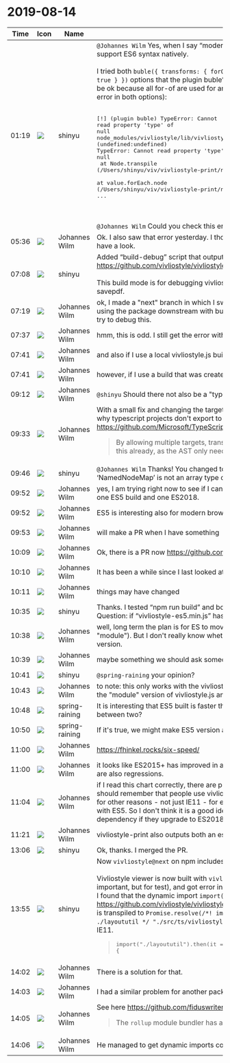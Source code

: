 # 2019-08-14

|Time|Icon|Name|Message|
|---|---|---|---|
|01:19|![](https://avatars.slack-edge.com/2018-04-27/354445776386_e258f5ed5ba887b08668_72.jpg)|shinyu|`@Johannes Wilm` Yes, when I say “modern browser” it includes Firefox, Chrome, Safari and Edge that support ES6 syntax natively.<br><br>I tried both `buble({ transforms: { forOf: false } })` and `buble({ transforms: { dangerousForOf: true } })` options that the plugin buble’s error message suggests (I think `dangerousForOf: true` should be ok because all for-of are used for array in our TS code). However I got another error again (same error in both options):<br><br><pre>[!] (plugin buble) TypeError: Cannot read property 'type' of null<br>node_modules/vivliostyle/lib/vivliostyle.min.js (undefined:undefined)<br>TypeError: Cannot read property 'type' of null<br>    at Node.transpile (/Users/shinyu/viv/vivliostyle-print/node_modules/buble/src/program/types/ForStatement.js:16:28)<br>    at value.forEach.node (/Users/shinyu/viv/vivliostyle-print/node_modules/buble/src/program/Node.js:106:40)<br>...</pre><br><br>`@Johannes Wilm` Could you check this error?|
|05:36|![](https://secure.gravatar.com/avatar/4bfb46cf7e0d60e07f9d685589e68267.jpg?s=72&d=https%3A%2F%2Fa.slack-edge.com%2Fdf10d%2Fimg%2Favatars%2Fava_0021-72.png)|Johannes Wilm|Ok. I also saw that error yesterday. I thought it was because somewhere it was not using an array. I'll have a look.|
|07:08|![](https://avatars.slack-edge.com/2018-04-27/354445776386_e258f5ed5ba887b08668_72.jpg)|shinyu|Added “build-debug” script that outputs “vivliostyle.min.js” with source map <https://github.com/vivliostyle/vivliostyle.js/commit/e4db6dabbb78b6db27fec1e3b37b3e31336ce30a><br><br>This build mode is for debugging vivliostyle.js with projects such as vivliostyle-print and vivliostyle-savepdf.|
|07:19|![](https://secure.gravatar.com/avatar/4bfb46cf7e0d60e07f9d685589e68267.jpg?s=72&d=https%3A%2F%2Fa.slack-edge.com%2Fdf10d%2Fimg%2Favatars%2Fava_0021-72.png)|Johannes Wilm|ok, I made a "next" branch in which I switched to use babel instead of buble and it worked fine. Anyone using the package downstream with buble will have the same problem though, so it's probably best to try to debug this.|
|07:37|![](https://secure.gravatar.com/avatar/4bfb46cf7e0d60e07f9d685589e68267.jpg?s=72&d=https%3A%2F%2Fa.slack-edge.com%2Fdf10d%2Fimg%2Favatars%2Fava_0021-72.png)|Johannes Wilm|hmm, this is odd. I still get the error with buble and vivliostyle@next...|
|07:41|![](https://secure.gravatar.com/avatar/4bfb46cf7e0d60e07f9d685589e68267.jpg?s=72&d=https%3A%2F%2Fa.slack-edge.com%2Fdf10d%2Fimg%2Favatars%2Fava_0021-72.png)|Johannes Wilm|and also if I use a local vivliostyle.js built with "npm run build".|
|07:41|![](https://secure.gravatar.com/avatar/4bfb46cf7e0d60e07f9d685589e68267.jpg?s=72&d=https%3A%2F%2Fa.slack-edge.com%2Fdf10d%2Fimg%2Favatars%2Fava_0021-72.png)|Johannes Wilm|however, if I use a build that was created with "build-debug", it works fine.|
|09:12|![](https://secure.gravatar.com/avatar/4bfb46cf7e0d60e07f9d685589e68267.jpg?s=72&d=https%3A%2F%2Fa.slack-edge.com%2Fdf10d%2Fimg%2Favatars%2Fava_0021-72.png)|Johannes Wilm|`@shinyu` Should there not also be a "types"/"typings" entry in the package.json file of vivliostyle.js?|
|09:33|![](https://secure.gravatar.com/avatar/4bfb46cf7e0d60e07f9d685589e68267.jpg?s=72&d=https%3A%2F%2Fa.slack-edge.com%2Fdf10d%2Fimg%2Favatars%2Fava_0021-72.png)|Johannes Wilm|With a small fix and changing the target of vivliostyle to ES5, it is working. This is relevant as it explains why typescript projects don't export to esm yet: <https://github.com/Microsoft/TypeScript/issues/15833><br><blockquote>By allowing multiple targets, transpilation speeds would be vastly improved for any project doing this already, as the AST only needs to be generated once.</blockquote>|
|09:46|![](https://avatars.slack-edge.com/2018-04-27/354445776386_e258f5ed5ba887b08668_72.jpg)|shinyu|`@Johannes Wilm` Thanks!  You changed to `"target": "ES5"` in tsconfig.json and fix “TS2569: Type ‘NamedNodeMap’ is not an array type or a string type.“? Could you make pull req?|
|09:52|![](https://secure.gravatar.com/avatar/4bfb46cf7e0d60e07f9d685589e68267.jpg?s=72&d=https%3A%2F%2Fa.slack-edge.com%2Fdf10d%2Fimg%2Favatars%2Fava_0021-72.png)|Johannes Wilm|yes, I am trying right now to see if I can make multiple targets in vivliostyle.js work so that we can have one ES5 build and one ES2018.|
|09:52|![](https://secure.gravatar.com/avatar/4bfb46cf7e0d60e07f9d685589e68267.jpg?s=72&d=https%3A%2F%2Fa.slack-edge.com%2Fdf10d%2Fimg%2Favatars%2Fava_0021-72.png)|Johannes Wilm|ES5 is interesting also for modern browsers because it executes a lot faster|
|09:53|![](https://secure.gravatar.com/avatar/4bfb46cf7e0d60e07f9d685589e68267.jpg?s=72&d=https%3A%2F%2Fa.slack-edge.com%2Fdf10d%2Fimg%2Favatars%2Fava_0021-72.png)|Johannes Wilm|will make a PR when I have something|
|10:09|![](https://secure.gravatar.com/avatar/4bfb46cf7e0d60e07f9d685589e68267.jpg?s=72&d=https%3A%2F%2Fa.slack-edge.com%2Fdf10d%2Fimg%2Favatars%2Fava_0021-72.png)|Johannes Wilm|Ok, there is a PR now <https://github.com/vivliostyle/vivliostyle.js/pull/538/files>|
|10:10|![](https://secure.gravatar.com/avatar/4bfb46cf7e0d60e07f9d685589e68267.jpg?s=72&d=https%3A%2F%2Fa.slack-edge.com%2Fdf10d%2Fimg%2Favatars%2Fava_0021-72.png)|Johannes Wilm|It has been a while since I last looked at advantages/disadvantages of building old and new ES versions|
|10:11|![](https://secure.gravatar.com/avatar/4bfb46cf7e0d60e07f9d685589e68267.jpg?s=72&d=https%3A%2F%2Fa.slack-edge.com%2Fdf10d%2Fimg%2Favatars%2Fava_0021-72.png)|Johannes Wilm|things may have changed|
|10:35|![](https://avatars.slack-edge.com/2018-04-27/354445776386_e258f5ed5ba887b08668_72.jpg)|shinyu|Thanks. I tested “npm run build” and both “vivliostyle.min.js” and “vivliostyle-es5.min.js” generated.<br>Question: if “vivliostyle-es5.min.js” has advantage, is there reasons both are necessary?|
|10:38|![](https://secure.gravatar.com/avatar/4bfb46cf7e0d60e07f9d685589e68267.jpg?s=72&d=https%3A%2F%2Fa.slack-edge.com%2Fdf10d%2Fimg%2Favatars%2Fava_0021-72.png)|Johannes Wilm|well, long term the plan is for ES to move  to esm. So I usually export both (es5 as "main" and "esm as "module"). But I don't really know whether there are any concrete advantages to using the ES2018 version.|
|10:39|![](https://secure.gravatar.com/avatar/4bfb46cf7e0d60e07f9d685589e68267.jpg?s=72&d=https%3A%2F%2Fa.slack-edge.com%2Fdf10d%2Fimg%2Favatars%2Fava_0021-72.png)|Johannes Wilm|maybe something we should ask someone else about?|
|10:41|![](https://avatars.slack-edge.com/2018-04-27/354445776386_e258f5ed5ba887b08668_72.jpg)|shinyu|`@spring-raining` your opinion?|
|10:43|![](https://secure.gravatar.com/avatar/4bfb46cf7e0d60e07f9d685589e68267.jpg?s=72&d=https%3A%2F%2Fa.slack-edge.com%2Fdf10d%2Fimg%2Favatars%2Fava_0021-72.png)|Johannes Wilm|to note: this only works with the vivliostyle-print branch: next. In that I made sure that it doesn't import the "module" version of vivliostyle.js and takes the "main" version instead.|
|10:48|![](https://secure.gravatar.com/avatar/1ac180f0868137292905c311b5fff781.jpg?s=72&d=https%3A%2F%2Fa.slack-edge.com%2Fdf10d%2Fimg%2Favatars%2Fava_0021-72.png)|spring-raining|It is interesting that ES5 built is faster than ES2018 one. Do you know concrete example of output code between two?|
|10:50|![](https://secure.gravatar.com/avatar/1ac180f0868137292905c311b5fff781.jpg?s=72&d=https%3A%2F%2Fa.slack-edge.com%2Fdf10d%2Fimg%2Favatars%2Fava_0021-72.png)|spring-raining|If it's true, we might make ES5 version as primal option.|
|11:00|![](https://secure.gravatar.com/avatar/4bfb46cf7e0d60e07f9d685589e68267.jpg?s=72&d=https%3A%2F%2Fa.slack-edge.com%2Fdf10d%2Fimg%2Favatars%2Fava_0021-72.png)|Johannes Wilm|<https://fhinkel.rocks/six-speed/>|
|11:00|![](https://secure.gravatar.com/avatar/4bfb46cf7e0d60e07f9d685589e68267.jpg?s=72&d=https%3A%2F%2Fa.slack-edge.com%2Fdf10d%2Fimg%2Favatars%2Fava_0021-72.png)|Johannes Wilm|it looks like ES2015+ has improved in a lot of areas and is now just as quick for a lot of things, But there are also regressions.|
|11:04|![](https://secure.gravatar.com/avatar/4bfb46cf7e0d60e07f9d685589e68267.jpg?s=72&d=https%3A%2F%2Fa.slack-edge.com%2Fdf10d%2Fimg%2Favatars%2Fava_0021-72.png)|Johannes Wilm|if I read this chart correctly, there are probably situations where ES2015+ makes more sense. But we should remember that people use vivliostyle in all kinds of projects, and so they may be limited to ES5 for other reasons - not just IE11 - for example because other parts of their app works better/faster with ES5. So I don't think it is a good idea for everyone to only be able to make vivliostyle a dependency if they upgrade to ES2018.|
|11:21|![](https://secure.gravatar.com/avatar/4bfb46cf7e0d60e07f9d685589e68267.jpg?s=72&d=https%3A%2F%2Fa.slack-edge.com%2Fdf10d%2Fimg%2Favatars%2Fava_0021-72.png)|Johannes Wilm|vivliostyle-print also outputs both an esm and an es5 version|
|13:06|![](https://avatars.slack-edge.com/2018-04-27/354445776386_e258f5ed5ba887b08668_72.jpg)|shinyu|Ok, thanks. I merged the PR.|
|13:55|![](https://avatars.slack-edge.com/2018-04-27/354445776386_e258f5ed5ba887b08668_72.jpg)|shinyu|Now `vivliostyle@next` on npm includes both `vivliostyle.min.js` and `vivliostyle-es5.min.js`.<br><br>Vivliostyle viewer is now built with `vivliostyle-es5.min.js`. I tested it with IE11 (I think this is not important, but for test), and got error in IE11's console “Promise is undefined”.<br>I found that the dynamic import `import("./layoututil").then(`<br><https://github.com/vivliostyle/vivliostyle.js/blob/master/src/ts/vivliostyle/selectors.ts#L43><br>is transpiled to  `Promise.resolve(/*! import() */).then(__webpack_require__.bind(null, /*! ./layoututil */ "./src/ts/vivliostyle/layoututil.ts")).then(` and the `Promise` is not supported by IE11.<br><blockquote><pre>import("./layoututil").then(it =&gt; {</pre></blockquote>|
|14:02|![](https://secure.gravatar.com/avatar/4bfb46cf7e0d60e07f9d685589e68267.jpg?s=72&d=https%3A%2F%2Fa.slack-edge.com%2Fdf10d%2Fimg%2Favatars%2Fava_0021-72.png)|Johannes Wilm|There is a solution for that.|
|14:03|![](https://secure.gravatar.com/avatar/4bfb46cf7e0d60e07f9d685589e68267.jpg?s=72&d=https%3A%2F%2Fa.slack-edge.com%2Fdf10d%2Fimg%2Favatars%2Fava_0021-72.png)|Johannes Wilm|I had a similar problem for another package recently.|
|14:05|![](https://secure.gravatar.com/avatar/4bfb46cf7e0d60e07f9d685589e68267.jpg?s=72&d=https%3A%2F%2Fa.slack-edge.com%2Fdf10d%2Fimg%2Favatars%2Fava_0021-72.png)|Johannes Wilm|See here <https://github.com/fiduswriter/Simple-DataTables/issues/14><br><blockquote>The `rollup` module bundler has a `--format umd` option to output a <https://github.com/umdjs/umd|UMD> version that would simplify using *Simple-DataTables* in many projects.</blockquote>|
|14:06|![](https://secure.gravatar.com/avatar/4bfb46cf7e0d60e07f9d685589e68267.jpg?s=72&d=https%3A%2F%2Fa.slack-edge.com%2Fdf10d%2Fimg%2Favatars%2Fava_0021-72.png)|Johannes Wilm|He managed to get dynamic imports compiled into the original using browserify.|
